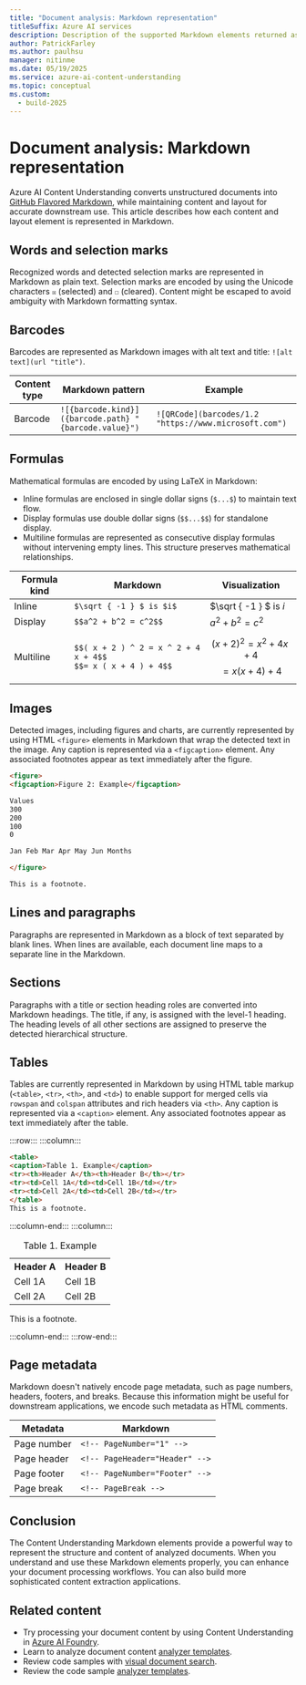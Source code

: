 ```yaml
---
title: "Document analysis: Markdown representation"
titleSuffix: Azure AI services
description: Description of the supported Markdown elements returned as part of the Content Understanding Document response and how to use the response in your applications.
author: PatrickFarley 
ms.author: paulhsu
manager: nitinme
ms.date: 05/19/2025
ms.service: azure-ai-content-understanding
ms.topic: conceptual
ms.custom:
  - build-2025
---
```


# Document analysis: Markdown representation

Azure AI Content Understanding converts unstructured documents into [GitHub Flavored Markdown](https://github.github.com/gfm), while maintaining content and layout for accurate downstream use. This article describes how each content and layout element is represented in Markdown.

## Words and selection marks

Recognized words and detected selection marks are represented in Markdown as plain text. Selection marks are encoded by using the Unicode characters `☒` (selected) and `☐` (cleared). Content might be escaped to avoid ambiguity with Markdown formatting syntax.

## Barcodes

Barcodes are represented as Markdown images with alt text and title: `![alt text](url "title")`.

| Content type | Markdown pattern | Example |
| --- | --- | --- |
| Barcode | `![{barcode.kind}]({barcode.path} "{barcode.value}")` | `![QRCode](barcodes/1.2 "https://www.microsoft.com")` |

## Formulas

Mathematical formulas are encoded by using LaTeX in Markdown:

* Inline formulas are enclosed in single dollar signs (`$...$`) to maintain text flow.
* Display formulas use double dollar signs (`$$...$$`) for standalone display.
* Multiline formulas are represented as consecutive display formulas without intervening empty lines. This structure preserves mathematical relationships.

| Formula kind | Markdown | Visualization |
| --- | --- | --- |
| Inline | `$\sqrt { -1 } $ is $i$` | $\sqrt { -1 } $ is $i$
| Display | `$$a^2 + b^2 = c^2$$` | $a^2 + b^2 = c^2$ |
| Multiline | `$$( x + 2 ) ^ 2 = x ^ 2 + 4 x + 4$$`<br/>`$$= x ( x + 4 ) + 4$$` | $$( x + 2 ) ^ 2 = x ^ 2 + 4 x + 4$$ $$= x ( x + 4 ) + 4$$ |

## Images

Detected images, including figures and charts, are currently represented by using HTML `<figure>` elements in Markdown that wrap the detected text in the image. Any caption is represented via a `<figcaption>` element. Any associated footnotes appear as text immediately after the figure.

``` md
<figure>
<figcaption>Figure 2: Example</figcaption>

Values
300
200
100
0

Jan Feb Mar Apr May Jun Months

</figure>

This is a footnote.
```

## Lines and paragraphs

Paragraphs are represented in Markdown as a block of text separated by blank lines. When lines are available, each document line maps to a separate line in the Markdown.

## Sections

Paragraphs with a title or section heading roles are converted into Markdown headings. The title, if any, is assigned with the level-1 heading. The heading levels of all other sections are assigned to preserve the detected hierarchical structure.

## Tables

Tables are currently represented in Markdown by using HTML table markup (`<table>`, `<tr>`, `<th>`, and `<td>`) to enable support for merged cells via `rowspan` and `colspan` attributes and rich headers via `<th>`. Any caption is represented via a `<caption>` element. Any associated footnotes appear as text immediately after the table.

:::row:::
:::column:::

``` md
<table>
<caption>Table 1. Example</caption>
<tr><th>Header A</th><th>Header B</th></tr>
<tr><td>Cell 1A</td><td>Cell 1B</td></tr>
<tr><td>Cell 2A</td><td>Cell 2B</td></tr>
</table>
This is a footnote.
```

:::column-end:::
:::column:::


<table>
<caption>Table 1. Example</caption>
<tr><th>Header A</th><th>Header B</th></tr>
<tr><td>Cell 1A</td><td>Cell 1B</td></tr>
<tr><td>Cell 2A</td><td>Cell 2B</td></tr>
</table>
This is a footnote.

:::column-end:::
:::row-end:::

## Page metadata

Markdown doesn't natively encode page metadata, such as page numbers, headers, footers, and breaks. Because this information might be useful for downstream applications, we encode such metadata as HTML comments.

| Metadata | Markdown |
| --- | --- |
| Page number | `<!-- PageNumber="1" -->` |
| Page header | `<!-- PageHeader="Header" -->` |
| Page footer | `<!-- PageNumber="Footer" -->` |
| Page break | `<!-- PageBreak -->` |

## Conclusion

The Content Understanding Markdown elements provide a powerful way to represent the structure and content of analyzed documents. When you understand and use these Markdown elements properly, you can enhance your document processing workflows. You can also build more sophisticated content extraction applications.

## Related content

* Try processing your document content by using Content Understanding in [Azure AI Foundry](https://aka.ms/cu-landing).
* Learn to analyze document content [analyzer templates](../quickstart/use-ai-foundry.md).
* Review code samples with [visual document search](https://github.com/Azure-Samples/azure-ai-search-with-content-understanding-python/blob/main/notebooks/search_with_visual_document.ipynb).
* Review the code sample [analyzer templates](https://github.com/Azure-Samples/azure-ai-content-understanding-python/tree/main/analyzer_templates).